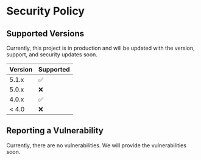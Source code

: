 # Security Policy

## Supported Versions

Currently, this project is in production and will be updated with the version, support, and security updates soon.

| Version | Supported          |
| ------- | ------------------ |
| 5.1.x   | :white_check_mark: |
| 5.0.x   | :x:                |
| 4.0.x   | :white_check_mark: |
| < 4.0   | :x:                |

## Reporting a Vulnerability

Currently, there are no vulnerabilities. We will provide the vulnerabilities soon. 
